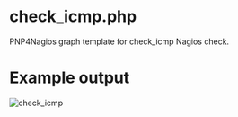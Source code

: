 # check_icmp.php
PNP4Nagios graph template for check_icmp Nagios check.

# Example output
![check_icmp](https://user-images.githubusercontent.com/54986377/147080768-29291f92-e08f-42ea-aa77-07627a3c2f19.png)
